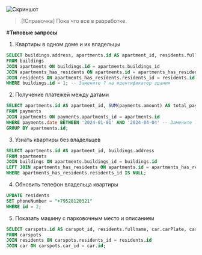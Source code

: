 ![Скриншот](https://cdn.discordapp.com/attachments/1218231417465606184/1225890706137288785/image.png?ex=6622c6b0&is=661051b0&hm=b556d3e9893ef690bbca4451255f0801dde3348cdc48b5270ec6ca543e89c7c5&)

> [!Справочка]
> Пока что все в разработке.
> 
#**Типовые запросы**

1. Квартиры в одном доме и их владельцы
```sql
SELECT buildings.address, apartments.id AS apartment_id, residents.fullname
FROM buildings
JOIN apartments ON buildings.id = apartments.buildings_id
JOIN apartments_has_residents ON apartments.id = apartments_has_residents.apartments_id
JOIN residents ON apartments_has_residents.residents_id = residents.id
WHERE buildings.id = 1; -- Замените ? на идентификатор здания
```

2. Получение платежей между датами
```sql
SELECT apartments.id AS apartment_id, SUM(payments.amount) AS total_payments
FROM payments
JOIN apartments ON payments.apartments_id = apartments.id
WHERE payments.date BETWEEN '2024-01-01' AND '2024-04-04' -- Замените ? на начальную и конечную дату периода
GROUP BY apartments.id;
```

3. Узнать квартиры без владельцев
```sql
SELECT apartments.id AS apartment_id, buildings.address
FROM apartments
JOIN buildings ON apartments.buildings_id = buildings.id
LEFT JOIN apartments_has_residents ON apartments.id = apartments_has_residents.apartments_id
WHERE apartments_has_residents.residents_id IS NULL;
```
4. Обновить телефон владельца квартиры
```sql
UPDATE residents
SET phoneNumber = "+79528120321"
WHERE id = 2;
```

5. Показать машину с парковочным место и описанием
```sql
SELECT carspots.id AS carspot_id, residents.fullname, car.carPlate, carspots.description
FROM carspots
JOIN residents ON carspots.residents_id = residents.id
JOIN car ON carspots.car_id = car.id;
```
